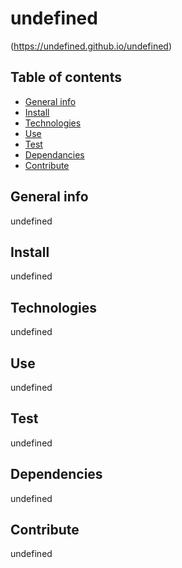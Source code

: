 # undefined

(https://undefined.github.io/undefined)
## Table of contents
* [General info](#general-info)
* [Install](#install)
* [Technologies](#technologies)
* [Use](#use)
* [Test](#test)
* [Dependancies](#dependencies)
* [Contribute](#contribute)

## General info
undefined

## Install
undefined
	
## Technologies
undefined

## Use
undefined

## Test
undefined

## Dependencies
undefined

## Contribute
undefined
